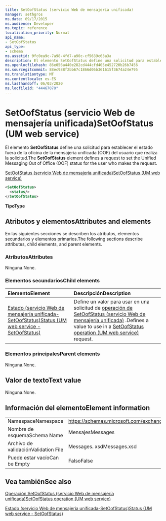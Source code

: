 ```yaml
---
title: SetOofStatus (servicio Web de mensajería unificada)
manager: sethgros
ms.date: 09/17/2015
ms.audience: Developer
ms.topic: reference
localization_priority: Normal
api_name:
- SetOofStatus
api_type:
- schema
ms.assetid: 9fc0ea9c-7a98-4fd7-a90c-cf5639c63a3a
description: El elemento SetOofStatus define una solicitud para establecer el estado fuera de la oficina de la mensajería unificada (OOF) del usuario que realiza la solicitud.
ms.openlocfilehash: 86e056a440e282cd444cfd405e452720b26b7456
ms.sourcegitcommit: 88ec988f2bb67c1866d06b361615f3674a24e795
ms.translationtype: MT
ms.contentlocale: es-ES
ms.lasthandoff: 06/03/2020
ms.locfileid: "44467070"
---
```

# <a name="setoofstatus-um-web-service"></a><span data-ttu-id="d7b2a-103">SetOofStatus (servicio Web de mensajería unificada)</span><span class="sxs-lookup"><span data-stu-id="d7b2a-103">SetOofStatus (UM web service)</span></span>

<span data-ttu-id="d7b2a-104">El elemento **SetOofStatus** define una solicitud para establecer el estado fuera de la oficina de la mensajería unificada (OOF) del usuario que realiza la solicitud.</span><span class="sxs-lookup"><span data-stu-id="d7b2a-104">The **SetOofStatus** element defines a request to set the Unified Messaging Out of Office (OOF) status for the user who makes the request.</span></span> 
  
[<span data-ttu-id="d7b2a-105">SetOofStatus (servicio Web de mensajería unificada)</span><span class="sxs-lookup"><span data-stu-id="d7b2a-105">SetOofStatus (UM web service)</span></span>](setoofstatus-um-web-service.md)
  
```xml
<SetOofStatus>
  <status/>
</SetOofStatus>
```

 <span data-ttu-id="d7b2a-106">**Tipo**</span><span class="sxs-lookup"><span data-stu-id="d7b2a-106">**Type**</span></span>
## <a name="attributes-and-elements"></a><span data-ttu-id="d7b2a-107">Atributos y elementos</span><span class="sxs-lookup"><span data-stu-id="d7b2a-107">Attributes and elements</span></span>

<span data-ttu-id="d7b2a-108">En las siguientes secciones se describen los atributos, elementos secundarios y elementos primarios.</span><span class="sxs-lookup"><span data-stu-id="d7b2a-108">The following sections describe attributes, child elements, and parent elements.</span></span>
  
### <a name="attributes"></a><span data-ttu-id="d7b2a-109">Atributos</span><span class="sxs-lookup"><span data-stu-id="d7b2a-109">Attributes</span></span>

<span data-ttu-id="d7b2a-110">Ninguna.</span><span class="sxs-lookup"><span data-stu-id="d7b2a-110">None.</span></span>
  
### <a name="child-elements"></a><span data-ttu-id="d7b2a-111">Elementos secundarios</span><span class="sxs-lookup"><span data-stu-id="d7b2a-111">Child elements</span></span>

|<span data-ttu-id="d7b2a-112">**Elemento**</span><span class="sxs-lookup"><span data-stu-id="d7b2a-112">**Element**</span></span>|<span data-ttu-id="d7b2a-113">**Descripción**</span><span class="sxs-lookup"><span data-stu-id="d7b2a-113">**Description**</span></span>|
|:-----|:-----|
|[<span data-ttu-id="d7b2a-114">Estado (servicio Web de mensajería unificada-SetOofStatus)</span><span class="sxs-lookup"><span data-stu-id="d7b2a-114">Status (UM web service - SetOofStatus)</span></span>](status-um-web-servicesetoofstatus.md) <br/> |<span data-ttu-id="d7b2a-115">Define un valor para usar en una solicitud de [operación de SetOofStatus (servicio Web de mensajería unificada)](setoofstatus-operation-um-web-service.md) .</span><span class="sxs-lookup"><span data-stu-id="d7b2a-115">Defines a value to use in a [SetOofStatus operation (UM web service)](setoofstatus-operation-um-web-service.md) request.</span></span>  <br/> |
   
### <a name="parent-elements"></a><span data-ttu-id="d7b2a-116">Elementos principales</span><span class="sxs-lookup"><span data-stu-id="d7b2a-116">Parent elements</span></span>

<span data-ttu-id="d7b2a-117">Ninguna.</span><span class="sxs-lookup"><span data-stu-id="d7b2a-117">None.</span></span>
  
## <a name="text-value"></a><span data-ttu-id="d7b2a-118">Valor de texto</span><span class="sxs-lookup"><span data-stu-id="d7b2a-118">Text value</span></span>

<span data-ttu-id="d7b2a-119">Ninguna.</span><span class="sxs-lookup"><span data-stu-id="d7b2a-119">None.</span></span>
  
## <a name="element-information"></a><span data-ttu-id="d7b2a-120">Información del elemento</span><span class="sxs-lookup"><span data-stu-id="d7b2a-120">Element information</span></span>

|||
|:-----|:-----|
|<span data-ttu-id="d7b2a-121">Namespace</span><span class="sxs-lookup"><span data-stu-id="d7b2a-121">Namespace</span></span>  <br/> |https://schemas.microsoft.com/exchange/services/2006/messages  <br/> |
|<span data-ttu-id="d7b2a-122">Nombre de esquema</span><span class="sxs-lookup"><span data-stu-id="d7b2a-122">Schema Name</span></span>  <br/> |<span data-ttu-id="d7b2a-123">Mensajes</span><span class="sxs-lookup"><span data-stu-id="d7b2a-123">Messages</span></span>  <br/> |
|<span data-ttu-id="d7b2a-124">Archivo de validación</span><span class="sxs-lookup"><span data-stu-id="d7b2a-124">Validation File</span></span>  <br/> |<span data-ttu-id="d7b2a-125">Messages. xsd</span><span class="sxs-lookup"><span data-stu-id="d7b2a-125">Messages.xsd</span></span>  <br/> |
|<span data-ttu-id="d7b2a-126">Puede estar vacío</span><span class="sxs-lookup"><span data-stu-id="d7b2a-126">Can be Empty</span></span>  <br/> |<span data-ttu-id="d7b2a-127">Falso</span><span class="sxs-lookup"><span data-stu-id="d7b2a-127">False</span></span>  <br/> |
   
## <a name="see-also"></a><span data-ttu-id="d7b2a-128">Vea también</span><span class="sxs-lookup"><span data-stu-id="d7b2a-128">See also</span></span>



[<span data-ttu-id="d7b2a-129">Operación SetOofStatus (servicio Web de mensajería unificada)</span><span class="sxs-lookup"><span data-stu-id="d7b2a-129">SetOofStatus operation (UM web service)</span></span>](setoofstatus-operation-um-web-service.md)
  
[<span data-ttu-id="d7b2a-130">Estado (servicio Web de mensajería unificada-SetOofStatus)</span><span class="sxs-lookup"><span data-stu-id="d7b2a-130">Status (UM web service - SetOofStatus)</span></span>](status-um-web-servicesetoofstatus.md)

